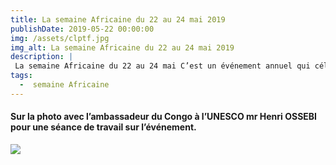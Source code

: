 ```yaml
---
title: La semaine Africaine du 22 au 24 mai 2019
publishDate: 2019-05-22 00:00:00
img: /assets/clptf.jpg
img_alt: La semaine Africaine du 22 au 24 mai 2019
description: |
 La semaine Africaine du 22 au 24 mai C’est un événement annuel qui célèbre la diversité culturelle du continent africain et souligne l’importance de l’éducation pour le développement durable et l’innovation. Cet événement regroupe tous les pays africains au sein de l’UNESCO. J’y ai participé pour la partie congolaise.
tags:
  -  semaine Africaine
---
```


#### Sur la photo avec l’ambassadeur du Congo à l’UNESCO mr Henri OSSEBI pour une séance de travail sur l’événement.

![](/assets/ambassadeur.jpg)

